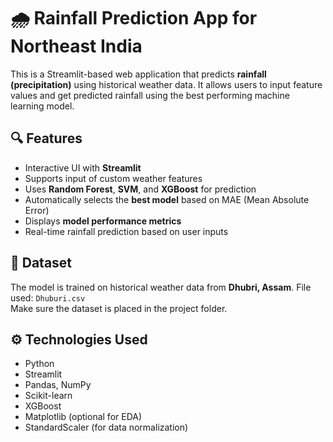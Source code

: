 # 🌧️ Rainfall Prediction App for Northeast India

This is a Streamlit-based web application that predicts **rainfall (precipitation)** using historical weather data. It allows users to input feature values and get predicted rainfall using the best performing machine learning model.

## 🔍 Features
- Interactive UI with **Streamlit**
- Supports input of custom weather features
- Uses **Random Forest**, **SVM**, and **XGBoost** for prediction
- Automatically selects the **best model** based on MAE (Mean Absolute Error)
- Displays **model performance metrics**
- Real-time rainfall prediction based on user inputs

## 📁 Dataset
The model is trained on historical weather data from **Dhubri, Assam**. File used: `Dhuburi.csv`  
Make sure the dataset is placed in the project folder.

## ⚙️ Technologies Used
- Python
- Streamlit
- Pandas, NumPy
- Scikit-learn
- XGBoost
- Matplotlib (optional for EDA)
- StandardScaler (for data normalization)
